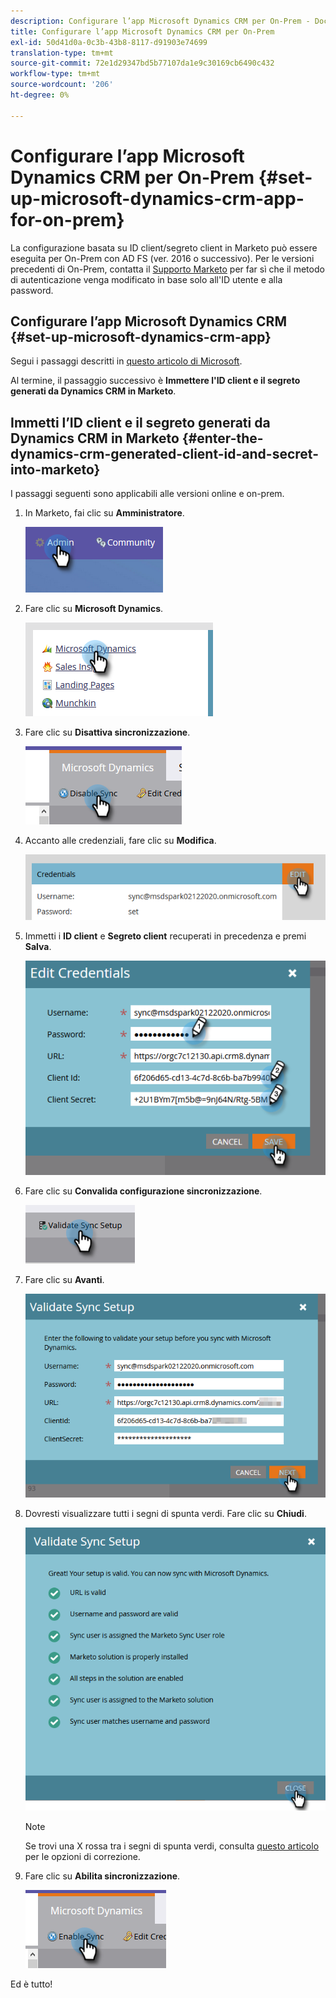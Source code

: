 ```yaml
---
description: Configurare l’app Microsoft Dynamics CRM per On-Prem - Documenti Marketo - Documentazione del prodotto
title: Configurare l’app Microsoft Dynamics CRM per On-Prem
exl-id: 50d41d0a-0c3b-43b8-8117-d91903e74699
translation-type: tm+mt
source-git-commit: 72e1d29347bd5b77107da1e9c30169cb6490c432
workflow-type: tm+mt
source-wordcount: '206'
ht-degree: 0%

---
```


# Configurare l’app Microsoft Dynamics CRM per On-Prem {#set-up-microsoft-dynamics-crm-app-for-on-prem}

La configurazione basata su ID client/segreto client in Marketo può essere eseguita per On-Prem con AD FS (ver. 2016 o successivo). Per le versioni precedenti di On-Prem, contatta il [Supporto Marketo](https://nation.marketo.com/t5/Support/ct-p/Support) per far sì che il metodo di autenticazione venga modificato in base solo all&#39;ID utente e alla password.

## Configurare l’app Microsoft Dynamics CRM {#set-up-microsoft-dynamics-crm-app}

Segui i passaggi descritti in [questo articolo di Microsoft](https://docs.microsoft.com/en-us/windows-server/identity/ad-fs/development/enabling-oauth-confidential-clients-with-ad-fs#create-an-application-group-in-ad-fs-2016-or-later).

Al termine, il passaggio successivo è **Immettere l&#39;ID client e il segreto generati da Dynamics CRM in Marketo**.

## Immetti l’ID client e il segreto generati da Dynamics CRM in Marketo {#enter-the-dynamics-crm-generated-client-id-and-secret-into-marketo}

I passaggi seguenti sono applicabili alle versioni online e on-prem.

1. In Marketo, fai clic su **Amministratore**.

   ![](assets/set-up-microsoft-dynamics-crm-app-for-on-prem-1.png)

1. Fare clic su **Microsoft Dynamics**.

   ![](assets/set-up-microsoft-dynamics-crm-app-for-on-prem-2.png)

1. Fare clic su **Disattiva sincronizzazione**.

   ![](assets/set-up-microsoft-dynamics-crm-app-for-on-prem-3.png)

1. Accanto alle credenziali, fare clic su **Modifica**.

   ![](assets/set-up-microsoft-dynamics-crm-app-for-on-prem-4.png)

1. Immetti i **ID client** e **Segreto client** recuperati in precedenza e premi **Salva**.

   ![](assets/set-up-microsoft-dynamics-crm-app-for-on-prem-5.png)

1. Fare clic su **Convalida configurazione sincronizzazione**.

   ![](assets/set-up-microsoft-dynamics-crm-app-for-on-prem-6.png)

1. Fare clic su **Avanti**.

   ![](assets/set-up-microsoft-dynamics-crm-app-for-on-prem-7.png)

1. Dovresti visualizzare tutti i segni di spunta verdi. Fare clic su **Chiudi**.

   ![](assets/set-up-microsoft-dynamics-crm-app-for-on-prem-8.png)

   >[!NOTE]
   >
   >Se trovi una X rossa tra i segni di spunta verdi, consulta [questo articolo](/help/marketo/product-docs/crm-sync/microsoft-dynamics-sync/sync-setup/validate-microsoft-dynamics-sync/fix-dynamics-validation-sync-issues.md) per le opzioni di correzione.

1. Fare clic su **Abilita sincronizzazione**.

   ![](assets/set-up-microsoft-dynamics-crm-app-for-on-prem-9.png)

Ed è tutto!
